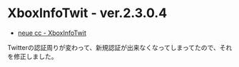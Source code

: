 # XboxInfoTwit - ver.2.3.0.4

* [neue cc - XboxInfoTwit](http://neue.cc/software/xboxinfotwit "neue cc - XboxInfoTwit")

Twitterの認証周りが変わって、新規認証が出来なくなってしまってたので、それを修正しました。